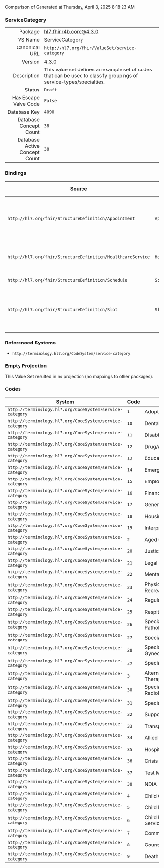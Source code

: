 Comparison of 
Generated at Thursday, April 3, 2025 8:18:23 AM

### ServiceCategory

|      |     |
| ---: | --- |
| Package | hl7.fhir.r4b.core@4.3.0 |
| VS Name | ServiceCategory |
| Canonical URL | `http://hl7.org/fhir/ValueSet/service-category` |
| Version | 4.3.0 |
| Description | This value set defines an example set of codes that can be used to classify groupings of service-types/specialties. |
| Status | `Draft` |
| Has Escape Valve Code | `False` |
| Database Key | `4090` |
| Database Concept Count | `38` |
| Database Active Concept Count | `38` |
### Bindings

| Source | Element | Binding | Strength | Element Short |
| ------ | ------- | ------- | -------- | ------------- |
| `http://hl7.org/fhir/StructureDefinition/Appointment` | `Appointment.serviceCategory` | `http://hl7.org/fhir/ValueSet/service-category` | `Example` | A broad categorization of the service that is to be performed during this appointment |
| `http://hl7.org/fhir/StructureDefinition/HealthcareService` | `HealthcareService.category` | `http://hl7.org/fhir/ValueSet/service-category` | `Example` | Broad category of service being performed or delivered |
| `http://hl7.org/fhir/StructureDefinition/Schedule` | `Schedule.serviceCategory` | `http://hl7.org/fhir/ValueSet/service-category` | `Example` | High-level category |
| `http://hl7.org/fhir/StructureDefinition/Slot` | `Slot.serviceCategory` | `http://hl7.org/fhir/ValueSet/service-category` | `Example` | A broad categorization of the service that is to be performed during this appointment |

### Referenced Systems

* `http://terminology.hl7.org/CodeSystem/service-category`
### Empty Projection

This Value Set resulted in no projection (no mappings to other packages).

### Codes

| System | Code | Display |
| ------ | ---- | ------- |
| `http://terminology.hl7.org/CodeSystem/service-category` | `1` | Adoption |
| `http://terminology.hl7.org/CodeSystem/service-category` | `10` | Dental |
| `http://terminology.hl7.org/CodeSystem/service-category` | `11` | Disability Support |
| `http://terminology.hl7.org/CodeSystem/service-category` | `12` | Drug/Alcohol |
| `http://terminology.hl7.org/CodeSystem/service-category` | `13` | Education & Learning |
| `http://terminology.hl7.org/CodeSystem/service-category` | `14` | Emergency Department |
| `http://terminology.hl7.org/CodeSystem/service-category` | `15` | Employment |
| `http://terminology.hl7.org/CodeSystem/service-category` | `16` | Financial & Material Aid |
| `http://terminology.hl7.org/CodeSystem/service-category` | `17` | General Practice |
| `http://terminology.hl7.org/CodeSystem/service-category` | `18` | Housing/Homelessness |
| `http://terminology.hl7.org/CodeSystem/service-category` | `19` | Interpreting |
| `http://terminology.hl7.org/CodeSystem/service-category` | `2` | Aged Care |
| `http://terminology.hl7.org/CodeSystem/service-category` | `20` | Justice |
| `http://terminology.hl7.org/CodeSystem/service-category` | `21` | Legal |
| `http://terminology.hl7.org/CodeSystem/service-category` | `22` | Mental Health |
| `http://terminology.hl7.org/CodeSystem/service-category` | `23` | Physical Activity & Recreation |
| `http://terminology.hl7.org/CodeSystem/service-category` | `24` | Regulation |
| `http://terminology.hl7.org/CodeSystem/service-category` | `25` | Respite/Carer Support |
| `http://terminology.hl7.org/CodeSystem/service-category` | `26` | Specialist Clinical Pathology |
| `http://terminology.hl7.org/CodeSystem/service-category` | `27` | Specialist Medical |
| `http://terminology.hl7.org/CodeSystem/service-category` | `28` | Specialist Obstetrics & Gynecology |
| `http://terminology.hl7.org/CodeSystem/service-category` | `29` | Specialist Paediatric |
| `http://terminology.hl7.org/CodeSystem/service-category` | `3` | Alternative/Complementary Therapies |
| `http://terminology.hl7.org/CodeSystem/service-category` | `30` | Specialist Radiology/Imaging |
| `http://terminology.hl7.org/CodeSystem/service-category` | `31` | Specialist Surgical |
| `http://terminology.hl7.org/CodeSystem/service-category` | `32` | Support Group/s |
| `http://terminology.hl7.org/CodeSystem/service-category` | `33` | Transport |
| `http://terminology.hl7.org/CodeSystem/service-category` | `34` | Allied Health |
| `http://terminology.hl7.org/CodeSystem/service-category` | `35` | Hospital |
| `http://terminology.hl7.org/CodeSystem/service-category` | `36` | Crisis Line (GPAH use only) |
| `http://terminology.hl7.org/CodeSystem/service-category` | `37` | Test Message (HSD admin) |
| `http://terminology.hl7.org/CodeSystem/service-category` | `38` | NDIA |
| `http://terminology.hl7.org/CodeSystem/service-category` | `4` | Child Care /Kindergarten |
| `http://terminology.hl7.org/CodeSystem/service-category` | `5` | Child Development |
| `http://terminology.hl7.org/CodeSystem/service-category` | `6` | Child Protection & Family Services |
| `http://terminology.hl7.org/CodeSystem/service-category` | `7` | Community Health Care |
| `http://terminology.hl7.org/CodeSystem/service-category` | `8` | Counselling |
| `http://terminology.hl7.org/CodeSystem/service-category` | `9` | Death Services |
